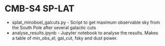 # CMB-S4 SP-LAT
* splat_minobsel_galcuts.py - Script to get maximum observable sky from the South Pole after several galactic cuts
* analyse_results.ipynb - Jupyter notebook to analyse the results. Makes a table of min_obs_el, gal_cut, fsky and dust power.
